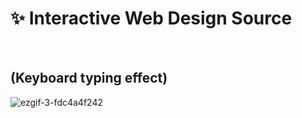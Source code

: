 # ✨ Interactive Web Design Source
&nbsp;

## (Keyboard typing effect)
![ezgif-3-fdc4a4f242](https://user-images.githubusercontent.com/56868605/182396886-fa77235d-807e-4cf4-85cc-7ed18dcc0cdc.gif)
